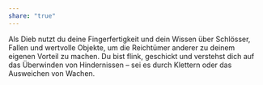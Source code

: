 ```yaml
---
share: "true"
---
```

Als Dieb nutzt du deine Fingerfertigkeit und dein Wissen über Schlösser, Fallen und wertvolle Objekte, um die Reichtümer anderer zu deinem eigenen Vorteil zu machen. Du bist flink, geschickt und verstehst dich auf das Überwinden von Hindernissen – sei es durch Klettern oder das Ausweichen von Wachen.